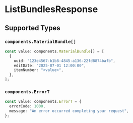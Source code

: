 # ListBundlesResponse


## Supported Types

### `components.MaterialBundle[]`

```typescript
const value: components.MaterialBundle[] = [
  {
    uuid: "123e4567-b1b8-4845-a136-22fd8874bafb",
    editDate: "2025-07-01 12:00:00",
    itemNumber: "<value>",
  },
];
```

### `components.ErrorT`

```typescript
const value: components.ErrorT = {
  errorCode: 1000,
  message: "An error occurred completing your request",
};
```

